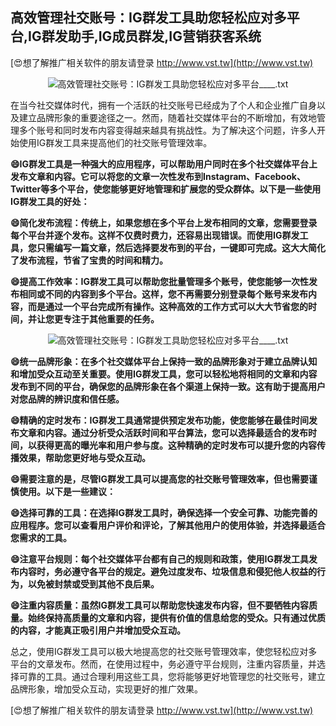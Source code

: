 ## **高效管理社交账号：IG群发工具助您轻松应对多平台,IG群发助手,IG成员群发,IG营销获客系统**

[😍想了解推广相关软件的朋友请登录 http://www.vst.tw](http://www.vst.tw)

 <center><img src="https://vst.tw/MP4/tuiguang/png/5.png" alt="高效管理社交账号：IG群发工具助您轻松应对多平台____.txt"></center>

在当今社交媒体时代，拥有一个活跃的社交账号已经成为了个人和企业推广自身以及建立品牌形象的重要途径之一。然而，随着社交媒体平台的不断增加，有效地管理多个账号和同时发布内容变得越来越具有挑战性。为了解决这个问题，许多人开始使用IG群发工具来提高他们的社交账号管理效率。

**😄IG群发工具是一种强大的应用程序，可以帮助用户同时在多个社交媒体平台上发布文章和内容。它可以将您的文章一次性发布到Instagram、Facebook、Twitter等多个平台，使您能够更好地管理和扩展您的受众群体。以下是一些使用IG群发工具的好处：**

**😄简化发布流程：传统上，如果您想在多个平台上发布相同的文章，您需要登录每个平台并逐个发布。这样不仅费时费力，还容易出现错误。而使用IG群发工具，您只需编写一篇文章，然后选择要发布到的平台，一键即可完成。这大大简化了发布流程，节省了宝贵的时间和精力。**

**😄提高工作效率：IG群发工具可以帮助您批量管理多个账号，使您能够一次性发布相同或不同的内容到多个平台。这样，您不再需要分别登录每个账号来发布内容，而是通过一个平台完成所有操作。这种高效的工作方式可以大大节省您的时间，并让您更专注于其他重要的任务。**

 <center><img src="https://vst.tw/MP4/tuiguang/png/4.png" alt="高效管理社交账号：IG群发工具助您轻松应对多平台____.txt"></center>

**😄统一品牌形象：在多个社交媒体平台上保持一致的品牌形象对于建立品牌认知和增加受众互动至关重要。使用IG群发工具，您可以轻松地将相同的文章和内容发布到不同的平台，确保您的品牌形象在各个渠道上保持一致。这有助于提高用户对您品牌的辨识度和信任感。**

**😄精确的定时发布：IG群发工具通常提供预定发布功能，使您能够在最佳时间发布文章和内容。通过分析受众活跃时间和平台算法，您可以选择最适合的发布时间，以获得更高的曝光率和用户参与度。这种精确的定时发布可以提升您的内容传播效果，帮助您更好地与受众互动。**

**😄需要注意的是，尽管IG群发工具可以提高您的社交账号管理效率，但也需要谨慎使用。以下是一些建议：**

**😄选择可靠的工具：在选择IG群发工具时，确保选择一个安全可靠、功能完善的应用程序。您可以查看用户评价和评论，了解其他用户的使用体验，并选择最适合您需求的工具。**

**😄注意平台规则：每个社交媒体平台都有自己的规则和政策，使用IG群发工具发布内容时，务必遵守各平台的规定。避免过度发布、垃圾信息和侵犯他人权益的行为，以免被封禁或受到其他不良后果。**

**😄注重内容质量：虽然IG群发工具可以帮助您快速发布内容，但不要牺牲内容质量。始终保持高质量的文章和内容，提供有价值的信息给您的受众。只有通过优质的内容，才能真正吸引用户并增加受众互动。**

总之，使用IG群发工具可以极大地提高您的社交账号管理效率，使您轻松应对多平台的文章发布。然而，在使用过程中，务必遵守平台规则，注重内容质量，并选择可靠的工具。通过合理利用这些工具，您将能够更好地管理您的社交账号，建立品牌形象，增加受众互动，实现更好的推广效果。

[😍想了解推广相关软件的朋友请登录 http://www.vst.tw](http://www.vst.tw)



